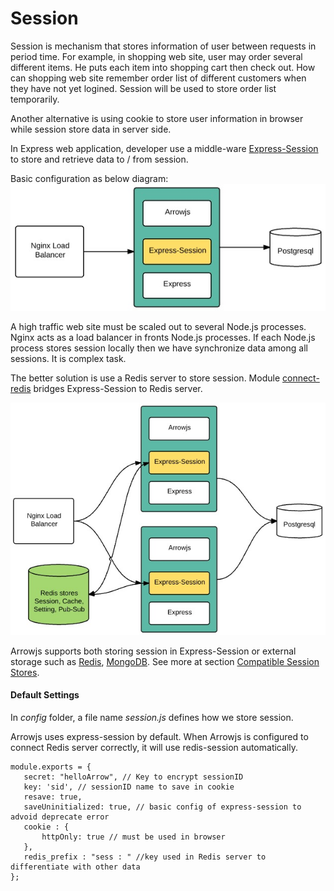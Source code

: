 
Session
========================
Session is mechanism that stores information of user between requests in period time. For example, in shopping web site, user may order several different items. He puts each item into shopping cart then check out. How can shopping web site remember order list of different customers when they have not yet logined. Session will be used to store order list temporarily.

Another alternative is using cookie to store user information in browser while session store data in server side.

In Express web application, developer use a middle-ware [Express-Session](https://www.npmjs.com/package/express-session) to store and retrieve data to / from session.

Basic configuration as below diagram:
![image](./img/express-session.jpg)

A high traffic web site must be scaled out to several Node.js processes. Nginx acts as a load balancer in fronts Node.js processes. If each Node.js process stores session locally then we have synchronize data among all sessions. It is complex task.

The better solution is use a Redis server to store session. Module [connect-redis](https://www.npmjs.com/package/connect-redis) bridges Express-Session to Redis server.

![image](./img/nginx_redis.jpg)

Arrowjs supports both storing session in Express-Session or external storage such as [Redis](https://www.npmjs.com/package/connect-redis), [MongoDB](https://www.npmjs.com/package/connect-mongo). See more at section [Compatible Session Stores](https://github.com/expressjs/session).

#### Default Settings
In *config* folder, a file name *session.js* defines how we store session.

Arrowjs uses express-session by default. When Arrowjs is configured to connect Redis server correctly, it will use redis-session automatically.

```
module.exports = {
   secret: "helloArrow", // Key to encrypt sessionID
   key: 'sid', // sessionID name to save in cookie 
   resave: true, 
   saveUninitialized: true, // basic config of express-session to advoid deprecate error
   cookie : {
       httpOnly: true // must be used in browser
   },
   redis_prefix : "sess : " //key used in Redis server to differentiate with other data
};
```


